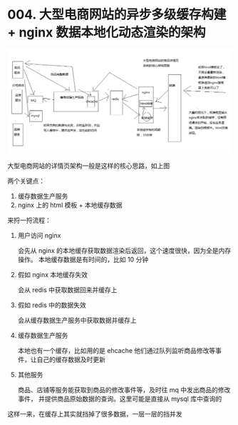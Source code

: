 # 004. 大型电商网站的异步多级缓存构建 + nginx 数据本地化动态渲染的架构

![](assets/markdown-img-paste-20190317110607139.png)

大型电商网站的详情页架构一般是这样的核心思路，如上图

两个关键点：

1. 缓存数据生产服务
2. nginx 上的 html 模板 + 本地缓存数据

来捋一捋流程：

1. 用户访问 nginx

    会先从 nginx 的本地缓存获取数据渲染后返回，这个速度很快，因为全是内存操作。
    本地缓存数据是有时间的，比如 10 分钟
2. 假如 nginx 本地缓存失效

    会从 redis 中获取数据回来并缓存上
3. 假如 redis 中的数据失效

    会从缓存数据生产服务中获取数据并缓存上
3. 缓存数据生产服务

    本地也有一个缓存，比如用的是 ehcache
    他们通过队列监听商品修改等事件，让自己的缓存数据及时更新
4. 其他服务

    商品、店铺等服务能获取到商品的修改事件等，及时往 mq 中发出商品的修改事件，
    并提供商品原始数据的查询。这里可能是直接从 mysql 库中查询的

这样一来，在缓存上其实就挡掉了很多数据，一层一层的挡并发
